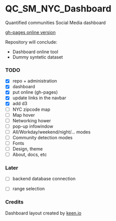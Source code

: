# QC_SM_NYC_Dashboard
Quantified communities Social Media dashboard

[gh-pages online version](http://casyfill.github.io/QC_SM_NYC_Dashboard/)


Repository will conclude:
- Dashboard online tool
- Dummy syntetic dataset

### TODO

- [x] repo + administration
- [x] dashboard
- [x] put online (gh-pages)
- [x] update links in the navbar
- [x] add d3
- [ ] NYC zipcode map
- [ ] Map hover
- [ ] Networking hower
- [ ] pop-up infowindow
- [ ] All/Workday/weekend/night/... modes
- [ ] Community detection modes
- [ ] Fonts
- [ ] Design, theme
- [ ] About, docs, etc

### Later
- [ ] backend database connection
- [ ] range selection


### Credits
Dashboard layout created by [keen.io](keen.io)
